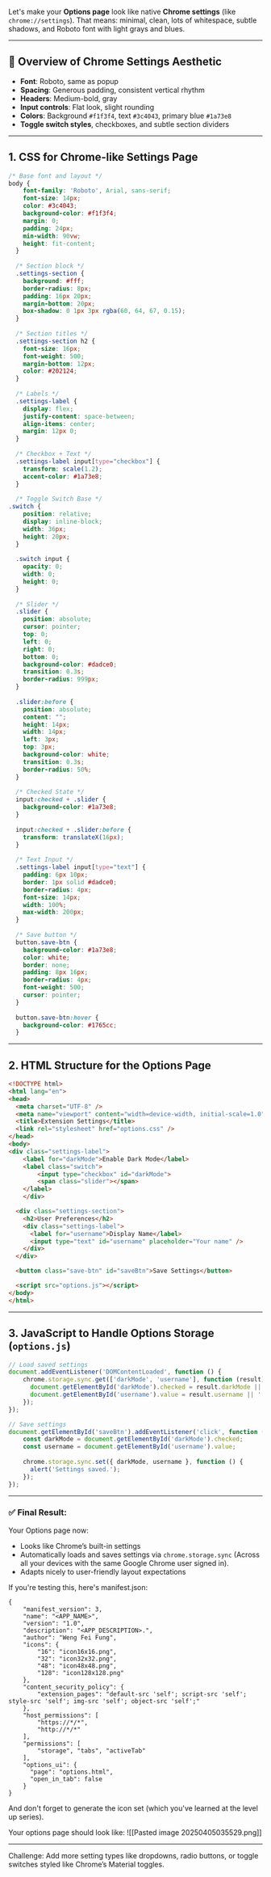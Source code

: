 Let's make your **Options page** look like native **Chrome settings** (like `chrome://settings`). That means: minimal, clean, lots of whitespace, subtle shadows, and Roboto font with light grays and blues.

---

## 🧭 Overview of Chrome Settings Aesthetic

- **Font**: Roboto, same as popup
- **Spacing**: Generous padding, consistent vertical rhythm
- **Headers**: Medium-bold, gray
- **Input controls**: Flat look, slight rounding
- **Colors**: Background `#f1f3f4`, text `#3c4043`, primary blue `#1a73e8`
- **Toggle switch styles**, checkboxes, and subtle section dividers

---

## 1. **CSS for Chrome-like Settings Page**

```css
/* Base font and layout */
body {
	font-family: 'Roboto', Arial, sans-serif;
	font-size: 14px;
	color: #3c4043;
	background-color: #f1f3f4;
	margin: 0;
	padding: 24px;
	min-width: 90vw;
	height: fit-content;
  }
  
  /* Section block */
  .settings-section {
	background: #fff;
	border-radius: 8px;
	padding: 16px 20px;
	margin-bottom: 20px;
	box-shadow: 0 1px 3px rgba(60, 64, 67, 0.15);
  }
  
  /* Section titles */
  .settings-section h2 {
	font-size: 16px;
	font-weight: 500;
	margin-bottom: 12px;
	color: #202124;
  }
  
  /* Labels */
  .settings-label {
	display: flex;
	justify-content: space-between;
	align-items: center;
	margin: 12px 0;
  }
  
  /* Checkbox + Text */
  .settings-label input[type="checkbox"] {
	transform: scale(1.2);
	accent-color: #1a73e8;
  }
  
  /* Toggle Switch Base */
.switch {
	position: relative;
	display: inline-block;
	width: 36px;
	height: 20px;
  }
  
  .switch input {
	opacity: 0;
	width: 0;
	height: 0;
  }
  
  /* Slider */
  .slider {
	position: absolute;
	cursor: pointer;
	top: 0;
	left: 0;
	right: 0;
	bottom: 0;
	background-color: #dadce0;
	transition: 0.3s;
	border-radius: 999px;
  }
  
  .slider:before {
	position: absolute;
	content: "";
	height: 14px;
	width: 14px;
	left: 3px;
	top: 3px;
	background-color: white;
	transition: 0.3s;
	border-radius: 50%;
  }
  
  /* Checked State */
  input:checked + .slider {
	background-color: #1a73e8;
  }
  
  input:checked + .slider:before {
	transform: translateX(16px);
  }
  
  /* Text Input */
  .settings-label input[type="text"] {
	padding: 6px 10px;
	border: 1px solid #dadce0;
	border-radius: 4px;
	font-size: 14px;
	width: 100%;
	max-width: 200px;
  }
  
  /* Save button */
  button.save-btn {
	background-color: #1a73e8;
	color: white;
	border: none;
	padding: 8px 16px;
	border-radius: 4px;
	font-weight: 500;
	cursor: pointer;
  }
  
  button.save-btn:hover {
	background-color: #1765cc;
  }

```

---

## 2. **HTML Structure for the Options Page**

```html
<!DOCTYPE html>
<html lang="en">
<head>
  <meta charset="UTF-8" />
  <meta name="viewport" content="width=device-width, initial-scale=1.0"/>
  <title>Extension Settings</title>
  <link rel="stylesheet" href="options.css" />
</head>
<body>
<div class="settings-label">
    <label for="darkMode">Enable Dark Mode</label>
    <label class="switch">
        <input type="checkbox" id="darkMode">
        <span class="slider"></span>
    </label>
    </div>

  <div class="settings-section">
    <h2>User Preferences</h2>
    <div class="settings-label">
      <label for="username">Display Name</label>
      <input type="text" id="username" placeholder="Your name" />
    </div>
  </div>

  <button class="save-btn" id="saveBtn">Save Settings</button>

  <script src="options.js"></script>
</body>
</html>
```

---

## 3. **JavaScript to Handle Options Storage (`options.js`)**

```js
// Load saved settings
document.addEventListener('DOMContentLoaded', function () {
	chrome.storage.sync.get(['darkMode', 'username'], function (result) {
	  document.getElementById('darkMode').checked = result.darkMode || false;
	  document.getElementById('username').value = result.username || '';
	});
});

// Save settings
document.getElementById('saveBtn').addEventListener('click', function () {
	const darkMode = document.getElementById('darkMode').checked;
	const username = document.getElementById('username').value;
	
	chrome.storage.sync.set({ darkMode, username }, function () {
	  alert('Settings saved.');
	});
});
```

---

### ✅ Final Result:

Your Options page now:

- Looks like Chrome’s built-in settings
- Automatically loads and saves settings via `chrome.storage.sync` (Across all your devices with the same Google Chrome user signed in).
- Adapts nicely to user-friendly layout expectations

If you're testing this, here's manifest.json:
```
{  
    "manifest_version": 3,  
    "name": "<APP_NAME>",  
    "version": "1.0",  
    "description": "<APP_DESCRIPTION>.",  
    "author": "Weng Fei Fung",
    "icons": {  
        "16": "icon16x16.png",  
        "32": "icon32x32.png",  
        "48": "icon48x48.png",  
        "128": "icon128x128.png"  
    },
    "content_security_policy": {  
        "extension_pages": "default-src 'self'; script-src 'self'; style-src 'self'; img-src 'self'; object-src 'self';"
    },
    "host_permissions": [
        "https://*/*",
        "http://*/*"
    ],
    "permissions": [
        "storage", "tabs", "activeTab"
    ],
    "options_ui": {
      "page": "options.html",
      "open_in_tab": false
    }
}
```

And don't forget to generate the icon set (which you've learned at the level up series).

Your options page should look like:
![[Pasted image 20250405035529.png]]

---

Challenge: Add more setting types like dropdowns, radio buttons, or toggle switches styled like Chrome’s Material toggles.